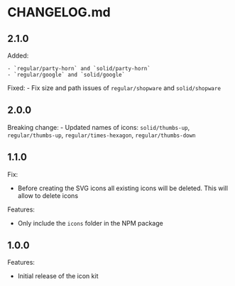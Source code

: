 # CHANGELOG.md

## 2.1.0

Added: 

    - `regular/party-horn` and `solid/party-horn`
    - `regular/google` and `solid/google`

Fixed: 
    - Fix size and path issues of `regular/shopware` and `solid/shopware`

## 2.0.0

Breaking change:
    - Updated names of icons: `solid/thumbs-up`, `regular/thumbs-up`, `regular/times-hexagon`, `regular/thumbs-down`

## 1.1.0

Fix:

  - Before creating the SVG icons all existing icons will be deleted. This will allow to delete icons

Features:
  - Only include the `icons` folder in the NPM package


## 1.0.0

Features:

  - Initial release of the icon kit

<!--

## 1.7.0 (2014-08-13)

Security:

  - Fix for CVE-2013-0334, installing gems from an unexpected source -> [95f32s5b](http://www.google.com)

Features:

  - Gemfile `source` calls now take a block containing gems from that source -> [95f32s5b](http://www.google.com)
  - added the `:source` option to `gem` to specify a source -> [95f32s5b](http://www.google.com)

Fix:

  - warn on ambiguous gems available from more than one source -> [95f32s5b](http://www.google.com)
  
  -->